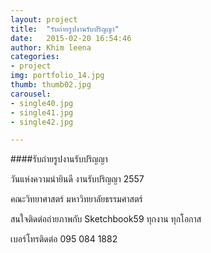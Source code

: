 ```yaml
---
layout: project
title:  "รับถ่ายรูปงานรับปริญญา"
date:   2015-02-20 16:54:46
author: Khim leena
categories:
- project
img: portfolio_14.jpg
thumb: thumb02.jpg
carousel:
- single40.jpg
- single41.jpg
- single42.jpg

---
```

####รับถ่ายรูปงานรับปริญญา

วันแห่งความน่ายินดี งานรับปริญญา 2557

คณะวิทยาศาสตร์ มหาวิทยาลัยธรรมศาสตร์

สนใจติดต่อถ่ายภาพกับ Sketchbook59 ทุกงาน ทุกโอกาส 

เบอร์โทรติดต่อ 095 084 1882
